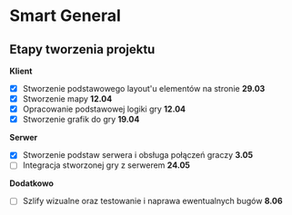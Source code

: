 # Smart General

## Etapy tworzenia projektu

**Klient**

 - [x] Stworzenie podstawowego layout'u elementów na stronie **29.03**
 - [x] Stworzenie mapy **12.04**
 - [x] Opracowanie podstawowej logiki gry **12.04**
 - [x] Stworzenie grafik do gry **19.04**
 
 **Serwer**
 
 - [x] Stworzenie podstaw serwera i obsługa połączeń graczy **3.05**
 - [ ] Integracja stworzonej gry z serwerem **24.05**
 
 **Dodatkowo**
 
 - [ ] Szlify wizualne oraz testowanie i naprawa ewentualnych bugów **8.06**
